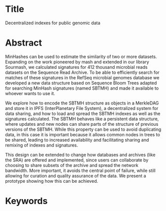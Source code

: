<!-- https://easychair.org/conferences/?conf=recomb2017 -->

# Title

Decentralized indexes for public genomic data

# Abstract

MinHashes can be used to estimate the similarity of two or more datasets. Expanding on the work pioneered by mash and extended in our library Sourmash, we calculated signatures for 412 thousand microbial reads datasets on the Sequence Read Archive. To be able to efficiently search for matches of these signatures in the RefSeq microbial genomes database we developed a new data structure based on Sequence Bloom Trees adapted for searching MinHash signatures (named SBTMH) and made it available to whoever wants to use it.

We explore how to encode the SBTMH structure as objects in a MerkleDAG and store it in IPFS (InterPlanetary File System), a decentralized system for data sharing, and how to load and spread the SBTMH indexes as well as the signatures calculated. The SBTMH behaves like a persistent data structure, where updates and new nodes can share parts of the structure of previous versions of the SBTMH. While this property can be used to avoid duplicating data, in this case it is important because it allows common nodes in trees to be shared, leading to increased availability and facilitating sharing and remixing of indexes and signatures.

This design can be extended to change how databases and archives (like the SRA) are offered and implemented, since users can collaborate by choosing to share subsets of the archive and spread the network bandwidth. More important, it avoids the central point of failure, while still allowing for curation and quality assurance of the data. We present a prototype showing how this can be achieved.

<!--
Additional benefits are versioning, persistence of data and the performance benefits of having many peers sharing data instead of a centralized infrastructure.

 - Calculate minhashes signatures
 - How do distribute them?
  * IPFS and data sharing
 - Efficient search of large collections of datasets: SBTMH
  * SBT where leaves are MinHashes
 - Encoding Sequence Bloom Trees in the MerkleDAG
  * Persistent data structures: https://en.wikipedia.org/wiki/Persistent_data_structure
  * Adding new versions
 - 


-->


# Keywords


